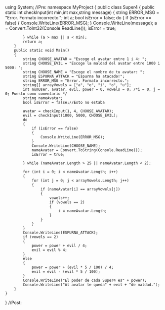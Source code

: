 using System;
//Pre: 
namespace MyProject
{
    public class Super4
    {
        public static int checkInput(int min,int  max,string message)
        {
            string ERROR_MSG = "Error. Formato incorrecto.";
            int a;
            bool isError = false;
            do
            {
                if (isError == false)
                {
                    Console.WriteLine(ERROR_MSG);
                }
                Console.WriteLine(message);
                a = Convert.ToInt32(Console.ReadLine());
                isError = true;

            } while (a > max || a < min);
            return a;
        }
        public static void Main()
        {
            string CHOOSE_AVATAR = "Escoge el avatar entre 1 i 4: ";
            string CHOOSE_EVIL = "Escoge la maldad del avatar entre 1000 i 5000: ";
            string CHOOSE_NAME = "Escoge el nombre de tu avatar: ";
            string ESPURNA_ATTACK = "Espurna ha atacado!";
            string ERROR_MSG = "Error. Formato incorrecto.";
            string[] arrayVowels = ["a", "e", "i", "o", "u"];
            int numUser, avatar, evil, power = 0, vowels = 0; /*i = 0, j = 0; Puesto como comentario */
            string nameAvatar;
            bool isError = false;//Esto no estaba

            avatar = checkInput(1, 4, CHOOSE_AVATAR);
            evil = checkInput(1000, 5000, CHOOSE_EVIL);
            do
            {
                if (isError == false)
                {
                    Console.WriteLine(ERROR_MSG);
                }
                Console.WriteLine(CHOOSE_NAME);
                nameAvatar = Convert.ToString(Console.ReadLine());
                isError = true;

            } while (nameAvatar.Length > 25 || nameAvatar.Length < 2);

            for (int i = 0; i < nameAvatar.Length; i++)
            {
                for (int j = 0; j < arrayVowels.Length; j++)
                {
                    if (nameAvatar[i] == arrayVowels[j])
                    {
                        vowels++;
                        if (vowels == 2)
                        {
                            i = nameAvatar.Length;
                        }
                    }
                }
            }
            Console.WriteLine(ESPURNA_ATTACK);
            if (vowels == 2)
            {
                power = power + evil / 4;
                evil = evil % 4;
            }    
            else
            {
                power = power + (evil * 5 / 100) / 4;
                evil = evil - (evil * 5 / 100);
            }
            Console.WriteLine("El poder de cada Super4 es" + power);
            Console.WriteLine("Al avatar le queda" + evil + "de maldad.");
        }
    }
}
//Post: 
